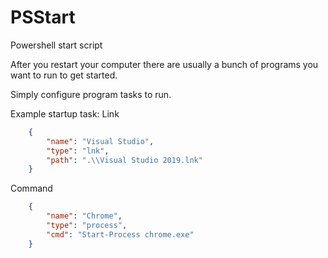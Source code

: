# PSStart
Powershell start script

After you restart your computer there are usually a bunch of programs you want to run to get started.

Simply configure program tasks to run.

Example startup task:
Link
```json
    {
        "name": "Visual Studio",
        "type": "lnk",
        "path": ".\\Visual Studio 2019.lnk"
    }
```

Command
```json
    {
        "name": "Chrome",
        "type": "process",
        "cmd": "Start-Process chrome.exe"
    }
```